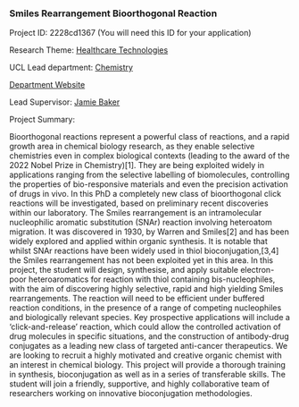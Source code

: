 ### Smiles Rearrangement Bioorthogonal Reaction

Project ID: 2228cd1367
(You will need this ID for your application)

Research Theme: [Healthcare Technologies](../themes/healthcare-technologies.md)

UCL Lead department: [Chemistry](../departments/chemistry.md)

[Department Website](https://www.ucl.ac.uk/chemistry)

Lead Supervisor: [Jamie Baker](https://profiles.ucl.ac.uk/6538)

Project Summary:

Bioorthogonal reactions represent a powerful class of reactions, and a rapid growth area in chemical biology research, as they enable selective chemistries even in complex biological contexts (leading to the award of the 2022 Nobel Prize in Chemistry)[1]. They are being exploited widely in applications ranging from the selective labelling of biomolecules, controlling the properties of bio-responsive materials and even the precision activation of drugs in vivo. In this PhD a completely new class of bioorthogonal click reactions will be investigated, based on preliminary recent discoveries within our laboratory. 
The Smiles rearrangement is an intramolecular nucleophilic aromatic substitution (SNAr) reaction involving heteroatom migration. It was discovered in 1930, by Warren and Smiles[2] and has been widely explored and applied within organic synthesis. It is notable that whilst SNAr reactions have been widely used in thiol bioconjugation,[3,4] the Smiles rearrangement has not been exploited yet in this area.  In this project, the student will design, synthesise, and apply suitable electron-poor heteroaromatics for reaction with thiol containing bis-nucleophiles, with the aim of discovering highly selective, rapid and high yielding Smiles rearrangements. The reaction will need to be efficient under buffered reaction conditions, in the presence of a range of competing nucleophiles and biologically relevant species.  Key prospective applications will include a ‘click-and-release’ reaction, which could allow the controlled activation of drug molecules in specific situations, and the construction of antibody-drug conjugates as a leading new class of targeted anti-cancer therapeutics.
We are looking to recruit a highly motivated and creative organic chemist with an interest in chemical biology. This project will provide a thorough training in synthesis, bioconjugation as well as in a series of transferable skills. The student will join a friendly, supportive, and highly collaborative team of researchers working on innovative bioconjugation methodologies.
